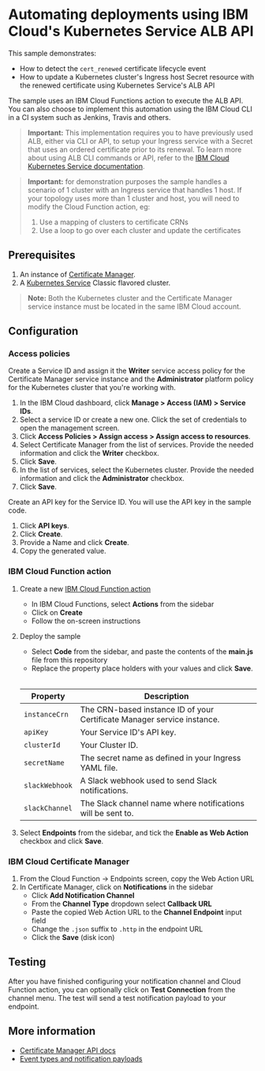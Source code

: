 # Automating deployments using IBM Cloud's Kubernetes Service ALB API
This sample demonstrates:

- How to detect the `cert_renewed` certificate lifecycle event
- How to update a Kubernetes cluster's Ingress host Secret resource with the renewed certificate using Kubernetes Service's ALB API

The sample uses an IBM Cloud Functions action to execute the ALB API. You can also choose to implement this automation using the IBM Cloud CLI in a CI system such as Jenkins, Travis and others.

> **Important:** This implementation requires you to have previously used ALB, either via CLI or API, to setup your Ingress service with a Secret that uses an ordered certificate prior to its renewal. To learn more about using ALB CLI commands or API, refer to the [IBM Cloud Kubernetes Service documentation](https://cloud.ibm.com/docs/containers?topic=containers-ingress-about).

> **Important:** for demonstration purposes the sample handles a scenario of 1 cluster with an Ingress service that handles 1 host. If your topology uses more than 1 cluster and host, you will need to modify the Cloud Function action, eg:
>
> 1. Use a mapping of clusters to certificate CRNs
> 2. Use a loop to go over each cluster and update the certificates

## Prerequisites
1. An instance of [Certificate Manager](https://cloud.ibm.com/docs/services/certificate-manager).
2. A [Kubernetes Service](https://cloud.ibm.com/docs/containers?topic=containers-getting-started) Classic flavored cluster.

> **Note:** Both the Kubernetes cluster and the Certificate Manager service instance must be located in the same IBM Cloud account.

## Configuration
### Access policies
Create a Service ID and assign it the **Writer** service access policy for the Certificate Manager service instance and the **Administrator** platform policy for the Kubernetes cluster that you're working with.

1. In the IBM Cloud dashboard, click **Manage > Access (IAM) > Service IDs**.
2. Select a service ID or create a new one. Click the set of credentials to open the management screen.
3. Click **Access Policies > Assign access > Assign access to resources**.
4. Select Certificate Manager from the list of services. Provide the needed information and click the **Writer** checkbox.
5. Click **Save**.
6. In the list of services, select the Kubernetes cluster. Provide the needed information and click the **Administrator** checkbox.
7. Click **Save**.

Create an API key for the Service ID. You will use the API key in the sample code.

1. Click **API keys**.
2. Click **Create**.
3. Provide a Name and click **Create**.
4. Copy the generated value.

### IBM Cloud Function action
1. Create a new [IBM Cloud Function action](https://cloud.ibm.com/docs/openwhisk/index.html#openwhisk_start_hello_world)
   
   * In IBM Cloud Functions, select **Actions** from the sidebar
   * Click on **Create**
   * Follow the on-screen instructions
   
2. Deploy the sample
   
   * Select **Code** from the sidebar, and paste the contents of the **main.js** file from this repository
   * Replace the property place holders with your values and click **Save**.
   <br/>
   
   | Property | Description |
   |----------|-------------|
   | `instanceCrn` | The CRN-based instance ID of your Certificate Manager service instance. |
   | `apiKey` | Your Service ID's API key. |
   | `clusterId` | Your Cluster ID. |
   | `secretName` | The secret name as defined in your Ingress YAML file. |
   | `slackWebhook` | A Slack webhook used to send Slack notifications. |
   | `slackChannel` | The Slack channel name where notifications will be sent to. |
  
3. Select **Endpoints** from the sidebar, and tick the **Enable as Web Action** checkbox and click **Save**.
 
 ### IBM Cloud Certificate Manager
1. From the Cloud Function -> Endpoints screen, copy the Web Action URL
2. In Certificate Manager, click on **Notifications** in the sidebar
   * Click **Add Notification Channel**
   * From the **Channel Type** dropdown select **Callback URL**
   * Paste the copied Web Action URL to the **Channel Endpoint** input field
   * Change the `.json` suffix to `.http` in the endpoint URL
   * Click the **Save** (disk icon)

## Testing
After you have finished configuring your notification channel and Cloud Function action, you can optionally click on **Test Connection** from the channel menu. The test will send a test notification payload to your endpoint. 

## More information
- [Certificate Manager API docs](https://cloud.ibm.com/apidocs/certificate-manager)
- [Event types and notification payloads](https://cloud.ibm.com/docs/services/certificate-manager?topic=certificate-manager-event-types-payload-versions)
